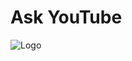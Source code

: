 # Ask YouTube

![Logo](https://github.com/jamescalam/ask-youtube/blob/main/assets/whisper-search-transparent.png?raw=true)

